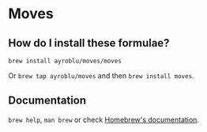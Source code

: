 # Moves

## How do I install these formulae?

`brew install ayroblu/moves/moves`

Or `brew tap ayroblu/moves` and then `brew install moves`.

## Documentation

`brew help`, `man brew` or check [Homebrew's documentation](https://docs.brew.sh).
